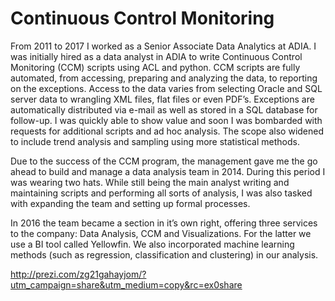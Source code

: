 
# Continuous Control Monitoring

From 2011 to 2017 I worked as a Senior Associate Data Analytics at ADIA. I was initially hired as a data analyst in ADIA to
write Continuous Control Monitoring (CCM) scripts using ACL and python. CCM scripts are fully automated, from accessing, preparing and
analyzing the data, to reporting on the exceptions. Access to the data varies from selecting Oracle and SQL server data to wrangling XML files, flat files or even PDF’s. Exceptions are automatically distributed via e-mail as well as stored in a SQL database for follow-up. I was quickly able to show value and soon I was bombarded with requests for additional scripts and ad hoc analysis. The scope also widened to include trend analysis and sampling using more statistical methods.

Due to the success of the CCM program, the management gave me the go ahead to build and
manage a data analysis team in 2014. During this period I was wearing two hats. While still being the main analyst writing and maintaining scripts and performing all sorts of analysis, I was also tasked with expanding the team and setting up formal processes.

In 2016 the team became a section in it’s own right, offering three services to the company: Data Analysis, CCM
and Visualizations. For the latter we use a BI tool called Yellowfin. We also incorporated machine learning methods (such as regression, classification and clustering) in our analysis.

http://prezi.com/zg21gahayjom/?utm_campaign=share&utm_medium=copy&rc=ex0share
